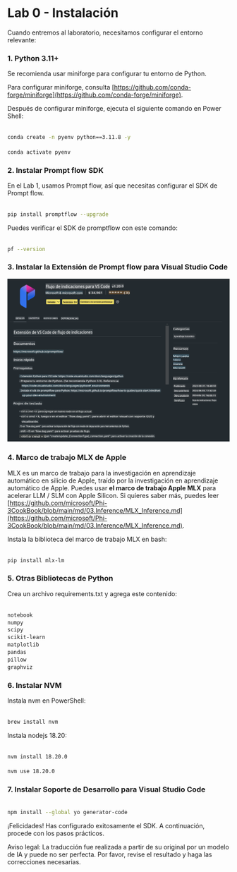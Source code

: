 # **Lab 0 - Instalación**

Cuando entremos al laboratorio, necesitamos configurar el entorno relevante:

### **1. Python 3.11+**

Se recomienda usar miniforge para configurar tu entorno de Python.

Para configurar miniforge, consulta [https://github.com/conda-forge/miniforge](https://github.com/conda-forge/miniforge).

Después de configurar miniforge, ejecuta el siguiente comando en Power Shell:

```bash

conda create -n pyenv python==3.11.8 -y

conda activate pyenv

```

### **2. Instalar Prompt flow SDK**

En el Lab 1, usamos Prompt flow, así que necesitas configurar el SDK de Prompt flow.

```bash

pip install promptflow --upgrade

```

Puedes verificar el SDK de promptflow con este comando:

```bash

pf --version

```

### **3. Instalar la Extensión de Prompt flow para Visual Studio Code**

![pf](../../../../../../../translated_images/pf_ext.2830ee3df27421bce4a776ce6474a025c28f3886dac2272d60b70572a9a87040.es.png)

### **4. Marco de trabajo MLX de Apple**

MLX es un marco de trabajo para la investigación en aprendizaje automático en silicio de Apple, traído por la investigación en aprendizaje automático de Apple. Puedes usar **el marco de trabajo Apple MLX** para acelerar LLM / SLM con Apple Silicon. Si quieres saber más, puedes leer [https://github.com/microsoft/Phi-3CookBook/blob/main/md/03.Inference/MLX_Inference.md](https://github.com/microsoft/Phi-3CookBook/blob/main/md/03.Inference/MLX_Inference.md).

Instala la biblioteca del marco de trabajo MLX en bash:

```bash

pip install mlx-lm

```

### **5. Otras Bibliotecas de Python**

Crea un archivo requirements.txt y agrega este contenido:

```txt

notebook
numpy 
scipy 
scikit-learn 
matplotlib 
pandas 
pillow 
graphviz

```

### **6. Instalar NVM**

Instala nvm en PowerShell:

```bash

brew install nvm

```

Instala nodejs 18.20:

```bash

nvm install 18.20.0

nvm use 18.20.0

```

### **7. Instalar Soporte de Desarrollo para Visual Studio Code**

```bash

npm install --global yo generator-code

```

¡Felicidades! Has configurado exitosamente el SDK. A continuación, procede con los pasos prácticos.

Aviso legal: La traducción fue realizada a partir de su original por un modelo de IA y puede no ser perfecta. 
Por favor, revise el resultado y haga las correcciones necesarias.